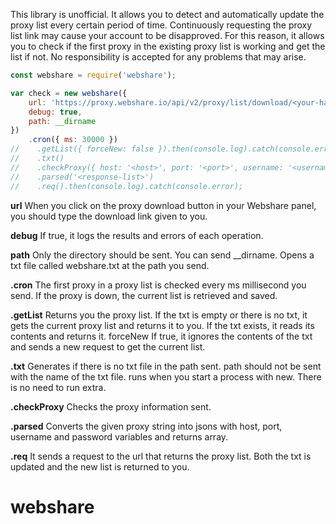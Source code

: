 This library is unofficial. It allows you to detect and automatically update the proxy list every certain period of time. Continuously requesting the proxy list link may cause your account to be disapproved. For this reason, it allows you to check if the first proxy in the existing proxy list is working and get the list if not.  No responsibility is accepted for any problems that may arise.


```js
const webshare = require('webshare');

var check = new webshare({
    url: 'https://proxy.webshare.io/api/v2/proxy/list/download/<your-hash>/-/any/username/direct/-/',
    debug: true,
    path: __dirname
})
    .cron({ ms: 30000 })
//    .getList({ forceNew: false }).then(console.log).catch(console.error)
//    .txt()
//    .checkProxy({ host: '<host>', port: '<port>', username: '<username>', password: '<password>' }).then(console.log).catch(console.error)
//    .parsed('<response-list>')
//    .req().then(console.log).catch(console.error); 

```

**url** When you click on the proxy download button in your Webshare panel, you should type the download link given to you.

**debug** If true, it logs the results and errors of each operation.

**path** Only the directory should be sent. You can send __dirname. Opens a txt file called webshare.txt at the path you send.


**.cron** The first proxy in a proxy list is checked every ms millisecond you send. If the proxy is down, the current list is retrieved and saved.

**.getList** Returns you the proxy list. If the txt is empty or there is no txt, it gets the current proxy list and returns it to you.  If the txt exists, it reads its contents and returns it. forceNew If true, it ignores the contents of the txt and sends a new request to get the current list.

**.txt** Generates if there is no txt file in the path sent. path should not be sent with the name of the txt file. runs when you start a process with new. There is no need to run extra.

**.checkProxy** Checks the proxy information sent.

**.parsed** Converts the given proxy string into jsons with host, port, username and password variables and returns array.

**.req** It sends a request to the url that returns the proxy list. Both the txt is updated and the new list is returned to you.

# webshare
